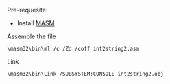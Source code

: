 Pre-requesite:
* Install [MASM](http://www.masm32.com/)

Assemble the file
```shell
\masm32\bin\ml /c /Zd /coff int2string2.asm
```

Link
```shell
\masm32\bin\Link /SUBSYSTEM:CONSOLE int2string2.obj
```
